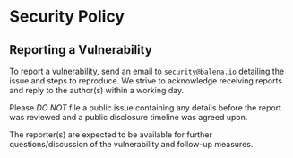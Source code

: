 # Security Policy

## Reporting a Vulnerability

To report a vulnerability, send an email to `security@balena.io` detailing the
issue and steps to reproduce. We strive to acknowledge receiving reports
and reply to the author(s) within a working day.

Please *DO NOT* file a public issue containing any details before the report was
reviewed and a public disclosure timeline was agreed upon.

The reporter(s) are expected to be available for further questions/discussion
of the vulnerability and follow-up measures.
